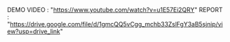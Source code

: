 DEMO VIDEO : "https://www.youtube.com/watch?v=u1E57Ei2QRY"
REPORT : "https://drive.google.com/file/d/1gmcQQ5vCgg_mchb33ZslFgY3aB5sjnip/view?usp=drive_link"